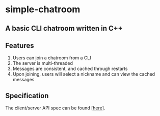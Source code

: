 # simple-chatroom

## A basic CLI chatroom written in C++

## Features

1. Users can join a chatroom from a CLI
2. The server is multi-threaded
3. Messages are consistent, and cached through restarts
4. Upon joining, users will select a nickname and can view the cached messages

## Specification

The client/server API spec can be found [\[here\]](/spec.md).